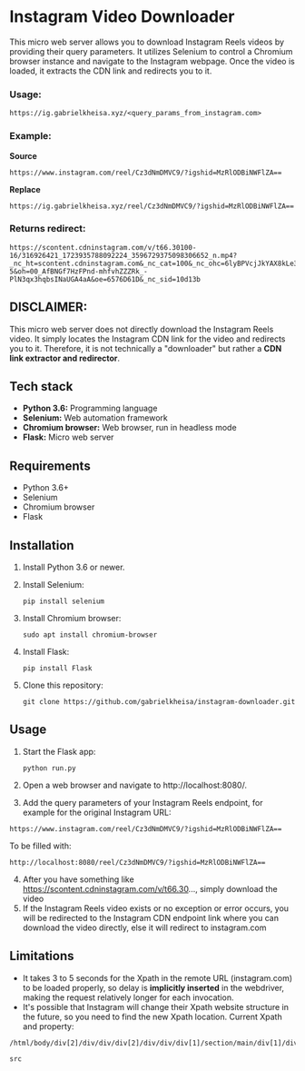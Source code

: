 # Instagram Video Downloader

This micro web server allows you to download Instagram Reels videos by providing their query parameters. It utilizes Selenium to control a Chromium browser instance and navigate to the Instagram webpage. Once the video is loaded, it extracts the CDN link and redirects you to it. 

### Usage:
```
https://ig.gabrielkheisa.xyz/<query_params_from_instagram.com>
```
### Example:
**Source**
```
https://www.instagram.com/reel/Cz3dNmDMVC9/?igshid=MzRlODBiNWFlZA==
```
**Replace**
```
https://ig.gabrielkheisa.xyz/reel/Cz3dNmDMVC9/?igshid=MzRlODBiNWFlZA==
```
### Returns redirect:
```
https://scontent.cdninstagram.com/v/t66.30100-16/316926421_1723935788092224_3596729375098306652_n.mp4?_nc_ht=scontent.cdninstagram.com&_nc_cat=100&_nc_ohc=6lyBPVcjJkYAX8kLe3I&edm=APs17CUBAAAA&ccb=7-5&oh=00_AfBNGf7HzFPnd-mhfvhZZZRk_-PlN3qx3hqbsINaUGA4aA&oe=6576D61D&_nc_sid=10d13b
```

## DISCLAIMER:

This micro web server does not directly download the Instagram Reels video. It simply locates the Instagram CDN link for the video and redirects you to it. Therefore, it is not technically a "downloader" but rather a **CDN link extractor and redirector**.

## Tech stack

* **Python 3.6:** Programming language
* **Selenium:** Web automation framework
* **Chromium browser:** Web browser, run in headless mode
* **Flask:** Micro web server

## Requirements

* Python 3.6+
* Selenium
* Chromium browser
* Flask

## Installation

1. Install Python 3.6 or newer.
2. Install Selenium:

    ```
    pip install selenium
    ```

3. Install Chromium browser:

    ```
    sudo apt install chromium-browser
    ```

4. Install Flask:

    ```
    pip install Flask
    ```

5. Clone this repository:

    ```
    git clone https://github.com/gabrielkheisa/instagram-downloader.git
    ```


## Usage

1. Start the Flask app:

    ```
    python run.py
    ```

2. Open a web browser and navigate to http://localhost:8080/.
3. Add the query parameters of your Instagram Reels endpoint, for example for the original Instagram URL:
```
https://www.instagram.com/reel/Cz3dNmDMVC9/?igshid=MzRlODBiNWFlZA==
```
To be filled with:
```
http://localhost:8080/reel/Cz3dNmDMVC9/?igshid=MzRlODBiNWFlZA==
```
4. After you have something like https://scontent.cdninstagram.com/v/t66.30..., simply download the video
5. If the Instagram Reels video exists or no exception or error occurs, you will be redirected to the Instagram CDN endpoint link where you can download the video directly, else it will redirect to instagram.com

## Limitations

* It takes 3 to 5 seconds for the Xpath in the remote URL (instagram.com) to be loaded properly, so delay is **implicitly inserted** in the webdriver, making the request relatively longer for each invocation.
* It's possible that Instagram will change their Xpath website structure in the future, so you need to find the new Xpath location. Current Xpath and property:
```
/html/body/div[2]/div/div/div[2]/div/div/div[1]/section/main/div[1]/div/article/div/div[1]/div/div/div/div/div/div/div/video
```
```
src
```
